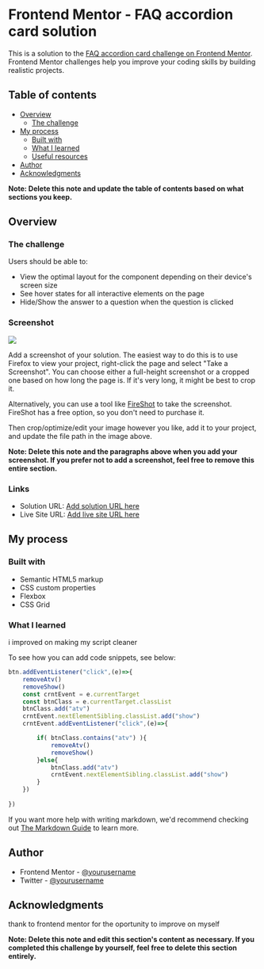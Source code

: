 # Frontend Mentor - FAQ accordion card solution

This is a solution to the [FAQ accordion card challenge on Frontend Mentor](https://www.frontendmentor.io/challenges/faq-accordion-card-XlyjD0Oam). Frontend Mentor challenges help you improve your coding skills by building realistic projects. 

## Table of contents

- [Overview](#overview)
  - [The challenge](#the-challenge)
- [My process](#my-process)
  - [Built with](#built-with)
  - [What I learned](#what-i-learned)
  - [Useful resources](#useful-resources)
- [Author](#author)
- [Acknowledgments](#acknowledgments)

**Note: Delete this note and update the table of contents based on what sections you keep.**

## Overview

### The challenge

Users should be able to:

- View the optimal layout for the component depending on their device's screen size
- See hover states for all interactive elements on the page
- Hide/Show the answer to a question when the question is clicked

### Screenshot

![](./screenshot.jpg)


Add a screenshot of your solution. The easiest way to do this is to use Firefox to view your project, right-click the page and select "Take a Screenshot". You can choose either a full-height screenshot or a cropped one based on how long the page is. If it's very long, it might be best to crop it.

Alternatively, you can use a tool like [FireShot](https://getfireshot.com/) to take the screenshot. FireShot has a free option, so you don't need to purchase it. 

Then crop/optimize/edit your image however you like, add it to your project, and update the file path in the image above.

**Note: Delete this note and the paragraphs above when you add your screenshot. If you prefer not to add a screenshot, feel free to remove this entire section.**

### Links

- Solution URL: [Add solution URL here](https://your-solution-url.com)
- Live Site URL: [Add live site URL here](https://your-live-site-url.com)

## My process

### Built with

- Semantic HTML5 markup
- CSS custom properties
- Flexbox
- CSS Grid


### What I learned
i improved on making my script cleaner

To see how you can add code snippets, see below:


```js
btn.addEventListener("click",(e)=>{
    removeAtv()
    removeShow()
    const crntEvent = e.currentTarget
    const btnClass = e.currentTarget.classList
    btnClass.add("atv")
    crntEvent.nextElementSibling.classList.add("show")
    crntEvent.addEventListener("click",(e)=>{

        if( btnClass.contains("atv") ){
            removeAtv()
            removeShow()
        }else{
            btnClass.add("atv")
            crntEvent.nextElementSibling.classList.add("show")
        }
    })
    
})
```

If you want more help with writing markdown, we'd recommend checking out [The Markdown Guide](https://www.markdownguide.org/) to learn more.




## Author

- Frontend Mentor - [@yourusername](https://www.frontendmentor.io/profile/@stpholise)
- Twitter - [@yourusername](https://www.twitter.com/@abross15822591)


## Acknowledgments
thank to frontend mentor for the oportunity to improve on myself 

**Note: Delete this note and edit this section's content as necessary. If you completed this challenge by yourself, feel free to delete this section entirely.**
